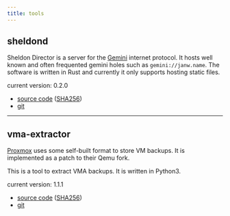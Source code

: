 ```yaml
---
title: tools
---
```


## sheldond

Sheldon Director is a server for the
[Gemini](https://gemini.circumlunar.space/) internet protocol. It hosts well
known and often frequented gemini holes such as `gemini://janw.name`.
The software is written in Rust and currently it only supports hosting static
files.

current version: 0.2.0

* [source code](/files/sheldond/sheldond-0.2.0.tar.gz) ([SHA256](/files/sheldond/sheldond-0.2.0.tar.gz.sha256))
* [git](https://git.janw.name/sheldond.git/)

---

## vma-extractor

[Proxmox](https://www.proxmox.com/de/) uses some self-built format to store VM
backups. It is implemented as a patch to their Qemu fork.

This is a tool to extract VMA backups. It is written in Python3.

current version: 1.1.1

* [source code](/files/vma-extractor/vma-extractor-1.1.1.tar.gz) ([SHA256](/files/vma-extractor/vma-extractor-1.1.1.tar.gz.sha256))
* [git](https://git.janw.name/vma-extractor.git/)
